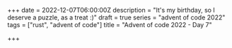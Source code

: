 +++
date = 2022-12-07T06:00:00Z
description = "It's my birthday, so I deserve a puzzle, as a treat :)"
draft = true
series = "advent of code 2022"
tags = ["rust", "advent of code"]
title = "Advent of code 2022 - Day 7"

+++
